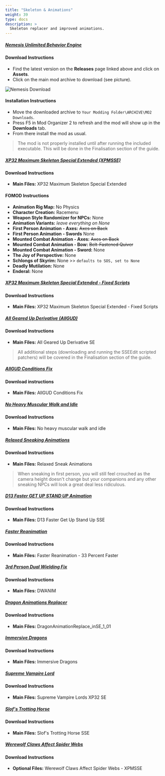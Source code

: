```yaml
---
title: "Skeleton & Animations"
weight: 39
type: docs
description: >
  Skeleton replacer and improved animations.
---
```


##### [Nemesis Unlimited Behavior Engine](https://github.com/ShikyoKira/Project-New-Reign---Nemesis-Main/releases)

#### Download Instructions

* Find the latest version on the **Releases** page linked above and click on **Assets**.
* Click on the main mod archive to download (see picture).

![Nemesis Download](/Pictures/tpf/mod-installation/nemesis-download.png)

#### Installation Instructions

* Move the downloaded archive to `Your Modding Folder\ARCHIVE\MO2 Downloads`.
* Press F5 in Mod Organizer 2 to refresh and the mod will show up in the **Downloads** tab.
* From there install the mod as usual.

> The mod is not properly installed until after running the included executable. This will be done in the Finalisation section of the guide.

##### [XP32 Maximum Skeleton Special Extended (XPMSSE)](https://www.nexusmods.com/skyrimspecialedition/mods/1988?tab=files)

#### Download Instructions

* **Main Files:** XP32 Maximum Skeleton Special Extended

#### FOMOD Instructions

* **Animation Rig Map:** No Physics
* **Character Creation:** Racemenu
* **Weapon Style Randomizer for NPCs:** None
* **Animation Variants:** *leave everything on None*
* **First Person Animation - Axes:** ~~Axes on Back~~
* **First Person Animation - Swords** None
* **Mounted Combat Animation - Axes:** ~~Axes on Back~~
* **Mounted Combat Animation - Bow:** ~~Belt-Fastened Quiver~~
* **Mounted Combat Animation - Sword:** None
* **The Joy of Perspective:** None
* **Schlongs of Skyrim:** None >> `defaults to SOS, set to None`
* **Deadly Mutilation:** None
* **Enderal:** None

##### [XP32 Maximum Skeleton Special Extended - Fixed Scripts](https://www.nexusmods.com/skyrimspecialedition/mods/44252?tab=files)

#### Download Instructions

* **Main Files:** XP32 Maximum Skeleton Special Extended - Fixed Scripts

##### [All Geared Up Derivative (AllGUD)](https://www.nexusmods.com/skyrimspecialedition/mods/28833?tab=files)

#### Download Instructions

* **Main Files:** All Geared Up Derivative SE

> All additional steps (downloading and running the SSEEdit scripted patchers) will be covered in the Finalisation section of the guide.

##### [AllGUD Conditions Fix](https://www.nexusmods.com/skyrimspecialedition/mods/26092?tab=files)

#### Download instructions

* **Main Files:** AllGUD Conditions Fix

##### [No Heavy Muscular Walk and Idle](https://www.nexusmods.com/skyrimspecialedition/mods/4746?tab=files)

#### Download Instructions

* **Main Files:** No heavy muscular walk and idle

##### [Relaxed Sneaking Animations](https://www.nexusmods.com/skyrimspecialedition/mods/37260?tab=files)

#### Download Instructions

- **Main Files:** Relaxed Sneak Animations

> When sneaking in first person, you will still feel crouched as the camera height doesn't change but your companions and any other sneaking NPCs will look a great deal less ridiculous.

##### [D13 Faster GET UP STAND UP Animation](https://www.nexusmods.com/skyrimspecialedition/mods/5890?tab=files)

#### Download Instructions

* **Main Files:** D13 Faster Get Up Stand Up SSE

##### [Faster Reanimation](https://www.nexusmods.com/skyrimspecialedition/mods/46357?tab=files)

#### Download Instructions

- **Main Files:** Faster Reanimation - 33 Percent Faster

##### [3rd Person Dual Wielding Fix](https://www.nexusmods.com/skyrimspecialedition/mods/2425?tab=files)

#### Download Instructions

* **Main Files:** DWANIM

##### [Dragon Animations Replacer](https://www.nexusmods.com/skyrimspecialedition/mods/2163?tab=files)

#### Download Instructions

* **Main Files:** DragonAnimationReplace_inSE_1_01

##### [Immersive Dragons](https://www.nexusmods.com/skyrimspecialedition/mods/18957?tab=files)

#### Download Instructions

* **Main Files:** Immersive Dragons

##### [Supreme Vampire Lord](https://www.nexusmods.com/skyrimspecialedition/mods/19706?tab=files)

#### Download Instructions

* **Main Files:** Supreme Vampire Lords XP32 SE

##### [Slof's Trotting Horse](https://www.nexusmods.com/skyrimspecialedition/mods/38788?tab=files)

#### Download Instructions

- **Main Files:** Slof's Trotting Horse SSE

##### [Werewolf Claws Affect Spider Webs](https://www.nexusmods.com/skyrimspecialedition/mods/11431?tab=files)

#### Download Instructions

* **Optional Files:** Werewolf Claws Affect Spider Webs - XPMSSE